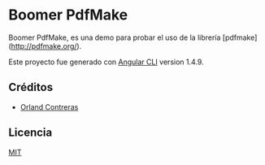 # Boomer PdfMake

Boomer PdfMake, es una demo para probar el uso de la librería [pdfmake] (http://pdfmake.org/).

Este proyecto fue generado con [Angular CLI](https://github.com/angular/angular-cli) version 1.4.9.

## Créditos
- [Orland Contreras](https://twitter.com/Orland_Dev)

## Licencia
[MIT](https://opensource.org/licenses/MIT)

